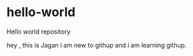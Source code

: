 # hello-world
Hello world repository

hey , this is Jagan 
i am new to githup and i am learning githup.
